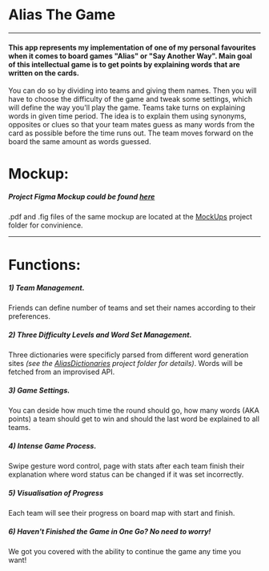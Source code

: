 # Alias The Game

---

#### This app represents my implementation of one of my personal favourites when it comes to board games "Alias" or "Say Another Way". Main goal of this intellectual game is to get points by explaining words that are written on the cards.

You can do so by dividing into teams and giving them names. Then you will have to choose the difficulty of the game and tweak some settings, which will define the way you'll play the game. Teams take turns on explaining words in given time period. The idea is to explain them using synonyms, opposites or clues so that your team mates guess as many words from the card as possible before the time runs out. The team moves forward on the board the same amount as words guessed.

# Mockup:

##### Project Figma Mockup could be found [here](https://www.figma.com/file/94oRfuGIiwPMmXnj0GnKri/Alias-The-Game?node-id=0%3A1)

.pdf and .fig files of the same mockup are located at the [MockUps](https://github.com/KirillJab/ITandDDP/tree/Lab2/AliasTheGame/MockUps) project folder for convinience.

---

# Functions:

##### 1) Team Management.

Friends can define number of teams and set their names according to their preferences.

##### 2) Three Difficulty Levels and Word Set Management.

Three dictionaries were specificly parsed from different word generation sites _(see the [AliasDictionaries](https://github.com/KirillJab/ITandDDP/tree/Lab2/AliasTheGame/AliasDictionaries) project folder for details)_. Words will be fetched from an improvised API.

##### 3) Game Settings.

You can deside how much time the round should go, how many words (AKA points) a team should get to win and should the last word be explained to all teams.

##### 4) Intense Game Process.

Swipe gesture word control, page with stats after each team finish their explanation where word status can be changed if it was set incorrectly.

##### 5) Visualisation of Progress

Each team will see their progress on board map with start and finish.

##### 6) Haven't Finished the Game in One Go? No need to worry!

We got you covered with the ability to continue the game any time you want!

